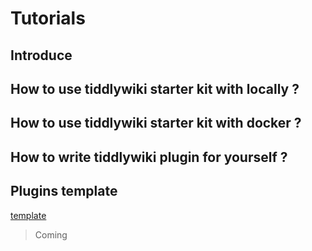 # Tutorials

## Introduce

## How to use tiddlywiki starter kit with locally ?

## How to use tiddlywiki starter kit with docker ?

## How to write tiddlywiki plugin for yourself ?

## Plugins template

[template](https://github.com/oeyoews/tiddlywiki-starter-kit/tree/main/templates/new-plugin)


> Coming
